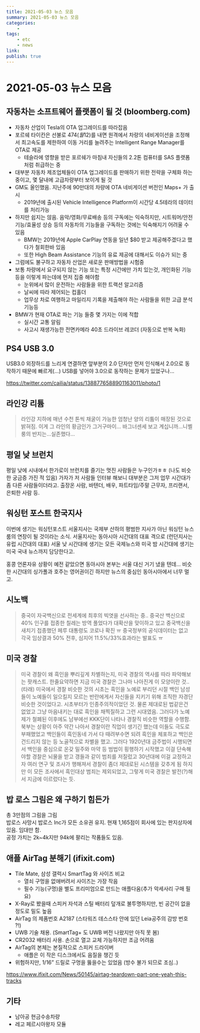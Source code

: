 ```yaml
---
title: 2021-05-03 뉴스 모음
summary: 2021-05-03 뉴스 모음
categories:
    - 
tags:
    - etc
    - news
link: 
publish: true
---
```


# 2021-05-03 뉴스 모음

## 자동차는 소프트웨어 플랫폼이 될 것 (bloomberg.com)

- 자동차 산업이 Tesla의 OTA 업그레이드를 따라잡음
- 포르쉐 타이칸은 선불로 $474(월$12)를 내면 원격에서 차량의 네비게이션을 조정해서 최고속도를 제한하여 이동 거리를 늘려주는 Intelligent Range Manager를 OTA로 제공
  - 테슬라에 영향을 받은 포르쉐가 마침내 자신들의 2.2톤 컴퓨터를 SAS 플랫폼처럼 취급하는 중
- 대부분 자동차 제조업체들이 OTA 업그레이드를 판매하기 위한 전략을 구체화 하는 중이고, 몇 달내에 고급차량부터 보이게 될 것
- GM도 올인했음. 지난주에 90만대의 차량에 OTA 네비게이션 버전인 Maps+ 가 출시
  - 2019년에 출시된 Vehicle Intelligence Platform이 시간당 4.5테라의 데이터를 처리가능
- 하지만 쉽지는 않음. 음악/영화/무료배송 등의 구독에는 익숙하지만, 시트워머/안전기능/효율성 상승 등의 자동차의 기능들을 구독하는 것에는 익숙해지기 어려울 수 있음
  - BMW는 2019년에 Apple CarPlay 연동을 일년 $80 받고 제공해주겠다고 했다가 철회한바 있음
  - 또한 High Beam Assistance 기능의 유료 제공에 대해서도 이슈가 되는 중
- 그럼에도 불구하고 자동차 산업은 새로운 판매방법을 시험중
- 보통 차량에서 요구되지 않는 기능 또는 특정 시간에만 가치 있는것, 개인화된 기능 등을 이렇게 파는데에 먼저 집중 해야함
  - 눈위에서 많이 운전하는 사람들을 위한 트랙션 알고리즘
  - 날씨에 따라 제어되는 컵홀더
  - 업무상 차로 여행하고 마일리지 기록을 제출해야 하는 사람들을 위한 고급 분석 기능등
- BMW가 현재 OTA로 파는 기능 들중 몇 가지는 이에 적합
  - 실시간 교통 알림
  - 사고시 재생가능한 전면카메라 40초 드라이브 레코더 (자동으로 반복 녹화)

## PS4 USB 3.0

USB3.0 외장하드를 느리게 연결하면 앞부분의 2.0 단자만 먼저 인식해서 2.0으로 동작하기 때문에 빠르게(...) USB를 넣어야 3.0으로 동작하는 문제가 있었구나...

<https://twitter.com/cailia/status/1388776588901163011/photo/1>

## 라인강 리튬

> 라인강 지하에 매년 수천 톤씩 채굴이 가능한 엄청난 양의 리튬이 매장된 것으로 밝혀짐.
> 이게 그 라인의 황금인가 그거구마이...
> 바그너센세 보고 계십니까...니벨룽의 반지는...실존했다...

## 평일 낮 브런치

평일 낮에 시내에서 한가로이 브런치를 즐기는 멋진 사람들은 누구인가ㅎㅎ (나도 비슷한 궁금증 가진 적 있음) 가자가 저 사람들 인터뷰 해보니 대부분은 그저 업무 시간대가 좀 다른 사람들이더라고. 출장온 사람, 바텐더, 배우, 파트타임/주말 근무자, 프리랜서, 은퇴한 사람 등.

## 워싱턴 포스트 한국지사

이번에 생기는 워싱턴포스트 서울지사는 국제부 산하의 평범한 지사가 아닌 워싱턴 뉴스룸의 연장이 될 것이라는 소식. 서울지사는 동아시아 시간대의 대표 격으로 (런던지사는 유럽 시간대의 대표) 서울 낮 시간대에 생기는 모든 국제뉴스와 미국 밤 시간대에 생기는 미국 국내 뉴스까지 담당한다고.

홍콩 언론자유 상황이 예전 같았으면 동아시아 본부는 서울 대신 거기 냈을 텐데... 비슷한 시간대의 싱가폴과 호주는 영어권이긴 하지만 뉴스의 중심인 동아시아에서 너무 멀고.

## 시노백

> 중국이 자국백신으로 전세계에 최후의 빅엿을 선사하는 중.. 중국산 백신으로 40% 인구를 접종한 칠레는 방역 풀었다가 대확산을 맞이하고 있고 중국백신을 새치기 접종했던 페루 대통령도 코로나 확진 ㅠ 중국정부의 공식데이터는 없고 각국 임상결과 50% 전후, 심지어 11.5%/33%효과라는 발표도 ㅠ

## 미국 경찰

> 미국 경찰이 왜 흑인을 뿌리깊게 차별하는지, 미국 경찰의 역사를 따라 파악해보는 팟캐스트. 한줄요약하면 지금 미국 경찰은 그나마 나아진게 이 모양이란 것.. (타래)
> 미국에서 경찰 비슷한 것의 시초는 흑인을 노예로 부리던 시절 백인 남성들이 노예들이 일으킬지 모르는 반란에게서 자신들을 지키기 위해 조직한 자경단 비슷한 것이었다고. 시초부터가 인종주의적이었던 것. 물론 제대로된 법같은건 없었고 그냥 마음내키는 대로 흑인을 채찍질하고 그런 시대였음.
> 그러다가 노예제가 철폐된 이후에도 남부에선 KKK단이 나타나 경찰직 비슷한 역할을 수행함. 북부는 상황이 아주 약간 나아서 경찰이란 직업이 생기긴 했는데 이들도 극도로 부패했었고 백인들이 흑인동네 가서 다 때려부수면 되려 흑인을 체포하고 백인은 건드리지 않는 등 노골적으로 차별을 했고.
> 그러다 1920년대 금주법이 시행되면서 백인을 중심으로 온갖 밀주와 마약 등 범법이 횡행하기 시작했고 이걸 단속해야할 경찰은 뇌물을 받고 갱들과 같이 범죄를 저질렀고 30년대에 이걸 교정하고자 여러 연구 및 조사가 행해져서 경찰이 좀더 제대로된 시스템을 갖추게 됨
> 하지만 이 모든 조사에서 흑인대상 범죄는 제외되었고, 그렇게 미국 경찰은 발전(?)해서 지금에 이르렀다는 듯.

## 밥 로스 그림은 왜 구하기 힘든가

총 3만점의 그림을 그림  
밥로스 사망시 밥로스 Inc가 모든 소유권 유지. 현재 1,165점이 회사에 있는 판지상자에 있음.
임대만 함.  
공정 가치는 2k~4k지만 94k에 팔리는 작품들도 있음.

## 애플 AirTag 분해기 (ifixit.com)

- Tile Mate, 삼성 갤럭시 SmartTag 와 사이즈 비교
  - 열쇠 구멍을 없애버려서 사이즈는 가장 작음
  - 필수 기능(구멍)을 별도 프리미엄으로 만드는 애플다움(추가 악세사리 구매 필요)
- X-Ray로 봤을때 스피커 자석과 스틸 배터리 덮개로 불투명하지만, 빈 공간이 없을 정도로 밀도 높음
- AirTag 의 제품번호 A2187 (스타워즈 데스스타 안에 있던 Leia공주의 감방 번호 ?!)
- UWB 기술 채용. (SmartTag+ 도 UWB 버전 나왔지만 아직 못 봄)
- CR2032 배터리 사용. 손으로 열고 교체 가능하지만 조금 어려움
- AirTag의 본체는 본질적으로 스피커 드라이버
  - 애플은 이 작은 디스크에서도 음질을 챙긴 듯
- 위험하지만, 1/16” 드릴로 구멍을 뚫을수는 있었음 (방수 불가 되므로 조심..)

<https://www.ifixit.com/News/50145/airtag-teardown-part-one-yeah-this-tracks>

## 기타

- 남아공 현금수송차량
- 레고 페르시아왕자 모듈
